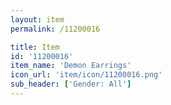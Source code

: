 ```yaml
---
layout: item
permalink: /11200016

title: Item
id: '11200016'
item_name: 'Demon Earrings'
icon_url: 'item/icon/11200016.png'
sub_header: ['Gender: All']
---
```

